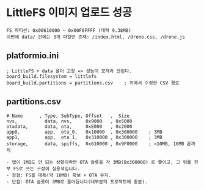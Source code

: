 # LittleFS 이미지 업로드 성공
    FS 파티션: 0x00610000 ~ 0x00F6FFFF (대략 9.38MB)
    이번에 data/ 안에는 3개 파일만 존재: /index.html, /drone.css, /drone.js

## platformio.ini
```
; LittleFS + data 폴더 고정 => 성능이 모자라 안된다.
board_build.filesystem = littlefs
board_build.partitions = partitions.csv    ; 위에서 수정한 CSV 경로
```

## partitions.csv
```
# Name      , Type, SubType, Offset   ,  Size
nvs,          data, nvs,     0x9000   , 0x5000
otadata,      data, ota,     0xE000   , 0x2000
app0,         app,  ota_0,   0x10000  , 0x300000    ; 3MB
app1,         app,  ota_1,   0x310000 , 0x300000    ; 3MB
storage,      data, spiffs,  0x610000 , 0x9F0000    ; ≈10MB, 16MB 끝까지
```
    - 앱이 1MB도 안 되는 상황이라면 OTA 슬롯을 각 3MB(0x300000) 로 줄이고, 그 뒤를 전부 FS로 쓰는 구성이 실용적입니다.
    - 장점: FS를 대폭(약 10MB) 확보 + OTA 유지.
    - 단점: OTA 슬롯이 3MB로 줄어듭니다(대부분의 프로젝트에 충분).